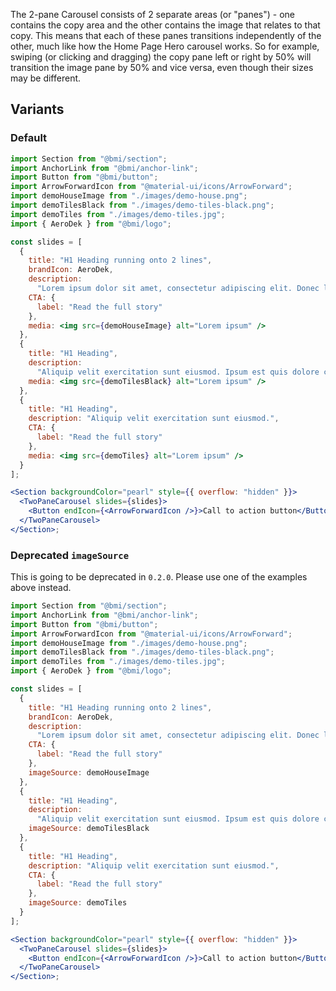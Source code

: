 The 2-pane Carousel consists of 2 separate areas (or "panes") - one contains the copy area and the other contains the image that relates to that copy. This means that each of these panes transitions independently of the other, much like how the Home Page Hero carousel works. So for example, swiping (or clicking and dragging) the copy pane left or right by 50% will transition the image pane by 50% and vice versa, even though their sizes may be different.

## Variants

### Default

```jsx
import Section from "@bmi/section";
import AnchorLink from "@bmi/anchor-link";
import Button from "@bmi/button";
import ArrowForwardIcon from "@material-ui/icons/ArrowForward";
import demoHouseImage from "./images/demo-house.png";
import demoTilesBlack from "./images/demo-tiles-black.png";
import demoTiles from "./images/demo-tiles.jpg";
import { AeroDek } from "@bmi/logo";

const slides = [
  {
    title: "H1 Heading running onto 2 lines",
    brandIcon: AeroDek,
    description:
      "Lorem ipsum dolor sit amet, consectetur adipiscing elit. Donec ligula nisi, condimentum facilisis hendrerit eget, sollicitudin non sapien. Class aptent taciti sociosqu ad litora.",
    CTA: {
      label: "Read the full story"
    },
    media: <img src={demoHouseImage} alt="Lorem ipsum" />
  },
  {
    title: "H1 Heading",
    description:
      "Aliquip velit exercitation sunt eiusmod. Ipsum est quis dolore cupidatat nisi reprehenderit aliquip exercitation. Magna mollit Lorem est aliqua consequat officia cillum dolor.",
    media: <img src={demoTilesBlack} alt="Lorem ipsum" />
  },
  {
    title: "H1 Heading",
    description: "Aliquip velit exercitation sunt eiusmod.",
    CTA: {
      label: "Read the full story"
    },
    media: <img src={demoTiles} alt="Lorem ipsum" />
  }
];

<Section backgroundColor="pearl" style={{ overflow: "hidden" }}>
  <TwoPaneCarousel slides={slides}>
    <Button endIcon={<ArrowForwardIcon />}>Call to action button</Button>
  </TwoPaneCarousel>
</Section>;
```

### Deprecated `imageSource`

This is going to be deprecated in `0.2.0`. Please use one of the examples above instead.

```jsx
import Section from "@bmi/section";
import AnchorLink from "@bmi/anchor-link";
import Button from "@bmi/button";
import ArrowForwardIcon from "@material-ui/icons/ArrowForward";
import demoHouseImage from "./images/demo-house.png";
import demoTilesBlack from "./images/demo-tiles-black.png";
import demoTiles from "./images/demo-tiles.jpg";
import { AeroDek } from "@bmi/logo";

const slides = [
  {
    title: "H1 Heading running onto 2 lines",
    brandIcon: AeroDek,
    description:
      "Lorem ipsum dolor sit amet, consectetur adipiscing elit. Donec ligula nisi, condimentum facilisis hendrerit eget, sollicitudin non sapien. Class aptent taciti sociosqu ad litora.",
    CTA: {
      label: "Read the full story"
    },
    imageSource: demoHouseImage
  },
  {
    title: "H1 Heading",
    description:
      "Aliquip velit exercitation sunt eiusmod. Ipsum est quis dolore cupidatat nisi reprehenderit aliquip exercitation. Magna mollit Lorem est aliqua consequat officia cillum dolor.",
    imageSource: demoTilesBlack
  },
  {
    title: "H1 Heading",
    description: "Aliquip velit exercitation sunt eiusmod.",
    CTA: {
      label: "Read the full story"
    },
    imageSource: demoTiles
  }
];

<Section backgroundColor="pearl" style={{ overflow: "hidden" }}>
  <TwoPaneCarousel slides={slides}>
    <Button endIcon={<ArrowForwardIcon />}>Call to action button</Button>
  </TwoPaneCarousel>
</Section>;
```
